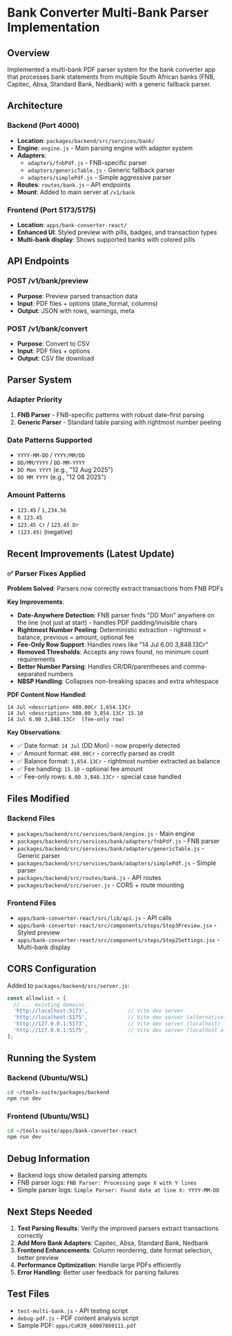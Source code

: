 # Bank Converter Multi-Bank Parser Implementation

## Overview
Implemented a multi-bank PDF parser system for the bank converter app that processes bank statements from multiple South African banks (FNB, Capitec, Absa, Standard Bank, Nedbank) with a generic fallback parser.

## Architecture

### Backend (Port 4000)
- **Location**: `packages/backend/src/services/bank/`
- **Engine**: `engine.js` - Main parsing engine with adapter system
- **Adapters**: 
  - `adapters/fnbPdf.js` - FNB-specific parser
  - `adapters/genericTable.js` - Generic fallback parser
  - `adapters/simplePdf.js` - Simple aggressive parser
- **Routes**: `routes/bank.js` - API endpoints
- **Mount**: Added to main server at `/v1/bank`

### Frontend (Port 5173/5175)
- **Location**: `apps/bank-converter-react/`
- **Enhanced UI**: Styled preview with pills, badges, and transaction types
- **Multi-bank display**: Shows supported banks with colored pills

## API Endpoints

### POST /v1/bank/preview
- **Purpose**: Preview parsed transaction data
- **Input**: PDF files + options (date_format, columns)
- **Output**: JSON with rows, warnings, meta

### POST /v1/bank/convert
- **Purpose**: Convert to CSV
- **Input**: PDF files + options
- **Output**: CSV file download

## Parser System

### Adapter Priority
1. **FNB Parser** - FNB-specific patterns with robust date-first parsing
2. **Generic Parser** - Standard table parsing with rightmost number peeling

### Date Patterns Supported
- `YYYY-MM-DD` / `YYYY/MM/DD`
- `DD/MM/YYYY` / `DD-MM-YYYY`
- `DD Mon YYYY` (e.g., "12 Aug 2025")
- `DD MM YYYY` (e.g., "12 08 2025")

### Amount Patterns
- `123.45` / `1,234.56`
- `R 123.45`
- `123.45 Cr` / `123.45 Dr`
- `(123.45)` (negative)

## Recent Improvements (Latest Update)

### ✅ Parser Fixes Applied
**Problem Solved**: Parsers now correctly extract transactions from FNB PDFs

**Key Improvements**:
- **Date-Anywhere Detection**: FNB parser finds "DD Mon" anywhere on the line (not just at start) - handles PDF padding/invisible chars
- **Rightmost Number Peeling**: Deterministic extraction - rightmost = balance, previous = amount, optional fee
- **Fee-Only Row Support**: Handles rows like "14 Jul 6.00 3,848.13Cr"
- **Removed Thresholds**: Accepts any rows found, no minimum count requirements
- **Better Number Parsing**: Handles CR/DR/parentheses and comma-separated numbers
- **NBSP Handling**: Collapses non-breaking spaces and extra whitespace

**PDF Content Now Handled**:
```
14 Jul <description> 400.00Cr 1,654.13Cr
14 Jul <description> 500.00 3,854.13Cr 15.10
14 Jul 6.00 3,848.13Cr  (fee-only row)
```

**Key Observations**:
- ✅ Date format: `14 Jul` (DD Mon) - now properly detected
- ✅ Amount format: `400.00Cr` - correctly parsed as credit
- ✅ Balance format: `1,654.13Cr` - rightmost number extracted as balance
- ✅ Fee handling: `15.10` - optional fee amount
- ✅ Fee-only rows: `6.00 3,848.13Cr` - special case handled

## Files Modified

### Backend Files
- `packages/backend/src/services/bank/engine.js` - Main engine
- `packages/backend/src/services/bank/adapters/fnbPdf.js` - FNB parser
- `packages/backend/src/services/bank/adapters/genericTable.js` - Generic parser
- `packages/backend/src/services/bank/adapters/simplePdf.js` - Simple parser
- `packages/backend/src/routes/bank.js` - API routes
- `packages/backend/src/server.js` - CORS + route mounting

### Frontend Files
- `apps/bank-converter-react/src/lib/api.js` - API calls
- `apps/bank-converter-react/src/components/steps/Step3Preview.jsx` - Styled preview
- `apps/bank-converter-react/src/components/steps/Step2Settings.jsx` - Multi-bank display

## CORS Configuration
Added to `packages/backend/src/server.js`:
```javascript
const allowlist = [
  // ... existing domains
  'http://localhost:5173',             // Vite dev server
  'http://localhost:5175',             // Vite dev server (alternative)
  'http://127.0.0.1:5173',             // Vite dev server (localhost)
  'http://127.0.0.1:5175',             // Vite dev server (localhost alternative)
];
```

## Running the System

### Backend (Ubuntu/WSL)
```bash
cd ~/tools-suite/packages/backend
npm run dev
```

### Frontend (Ubuntu/WSL)
```bash
cd ~/tools-suite/apps/bank-converter-react
npm run dev
```

## Debug Information
- Backend logs show detailed parsing attempts
- FNB parser logs: `FNB Parser: Processing page X with Y lines`
- Simple parser logs: `Simple Parser: Found date at line X: YYYY-MM-DD`

## Next Steps Needed
1. **Test Parsing Results**: Verify the improved parsers extract transactions correctly
2. **Add More Bank Adapters**: Capitec, Absa, Standard Bank, Nedbank
3. **Frontend Enhancements**: Column reordering, date format selection, better preview
4. **Performance Optimization**: Handle large PDFs efficiently
5. **Error Handling**: Better user feedback for parsing failures

## Test Files
- `test-multi-bank.js` - API testing script
- `debug-pdf.js` - PDF content analysis script
- Sample PDF: `apps/CoR39_60007869111.pdf`
